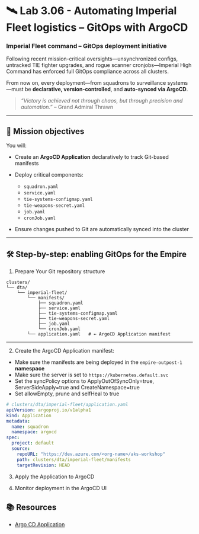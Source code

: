 # 🛰️ Lab 3.06 - Automating Imperial Fleet logistics – GitOps with ArgoCD

### **Imperial Fleet command – GitOps deployment initiative**

Following recent mission-critical oversights—unsynchronized configs, untracked TIE fighter upgrades, and rogue scanner cronjobs—Imperial High Command has enforced full GitOps compliance across all clusters.

From now on, every deployment—from squadrons to surveillance systems—must be **declarative, version-controlled**, and **auto-synced via ArgoCD**.

> _“Victory is achieved not through chaos, but through precision and automation.”_ – Grand Admiral Thrawn

---

## 🎯 Mission objectives

You will:

- Create an **ArgoCD Application** declaratively to track Git-based manifests
- Deploy critical components:

  - `squadron.yaml`
  - `service.yaml`
  - `tie-systems-configmap.yaml`
  - `tie-weapons-secret.yaml`
  - `job.yaml`
  - `cronJob.yaml`

- Ensure changes pushed to Git are automatically synced into the cluster

---

## 🛠️ Step-by-step: enabling GitOps for the Empire

1. Prepare Your Git repository structure

```
clusters/
└── dta/
    └── imperial-fleet/
        └── manifests/
            ├── squadron.yaml
            ├── service.yaml
            ├── tie-systems-configmap.yaml
            ├── tie-weapons-secret.yaml
            ├── job.yaml
            └── cronJob.yaml
        └── application.yaml   # ← ArgoCD Application manifest
```

---

2. Create the ArgoCD Application manifest:

- Make sure the manifests are being deployed in the `empire-outpost-1` **namespace**
- Make sure the server is set to `https://kubernetes.default.svc`
- Set the syncPolicy options to ApplyOutOfSyncOnly=true, ServerSideApply=true and CreateNamespace=true
- Set allowEmpty, prune and selfHeal to true

```yaml
# clusters/dta/imperial-fleet/application.yaml
apiVersion: argoproj.io/v1alpha1
kind: Application
metadata:
  name: squadron
  namespace: argocd
spec:
  project: default
  source:
    repoURL: "https://dev.azure.com/<org-name>/aks-workshop"
    path: clusters/dta/imperial-fleet/manifests
    targetRevision: HEAD
```

3. Apply the Application to ArgoCD

4. Monitor deployment in the ArgoCD UI

## 📚 Resources

- [Argo CD Application](https://argo-cd.readthedocs.io/en/latest/user-guide/application-specification/)
